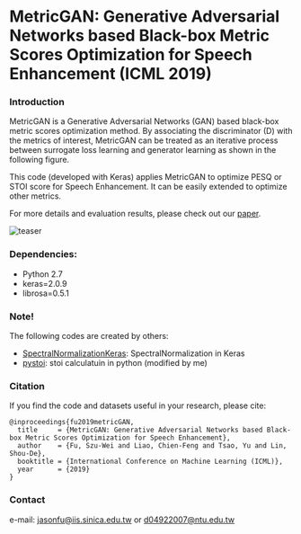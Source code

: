 # MetricGAN: Generative Adversarial Networks based Black-box Metric Scores Optimization for Speech Enhancement (ICML 2019)


### Introduction
MetricGAN is a Generative Adversarial Networks (GAN) based black-box metric scores optimization method.
By associating the discriminator (D) with the metrics of interest, MetricGAN can be treated as an iterative
process between surrogate loss learning and generator learning as shown in the following figure.

This code (developed with Keras) applies MetricGAN to optimize PESQ or STOI score for Speech Enhancement.
It can be easily extended to optimize other metrics.

For more details and evaluation results, please check out our  [paper](http://ieeexplore.ieee.org/document/7797132/).

![teaser](https://github.com/JasonSWFu/MetricGAN/blob/master/images/MetricGAN_learning.png)

### Dependencies:
* Python 2.7
* keras=2.0.9
* librosa=0.5.1

### Note! 
The following codes are created by others:
* [SpectralNormalizationKeras](https://github.com/IShengFang/SpectralNormalizationKeras): SpectralNormalization in Keras
*  [pystoi](https://github.com/mpariente/pystoi): stoi calculatuin in python (modified by me)

### Citation

If you find the code and datasets useful in your research, please cite:
    
    @inproceedings{fu2019metricGAN,
      title     = {MetricGAN: Generative Adversarial Networks based Black-box Metric Scores Optimization for Speech Enhancement},
      author    = {Fu, Szu-Wei and Liao, Chien-Feng and Tsao, Yu and Lin, Shou-De},
      booktitle = {International Conference on Machine Learning (ICML)},
      year      = {2019}
    }
    
### Contact

e-mail: jasonfu@iis.sinica.edu.tw or d04922007@ntu.edu.tw
